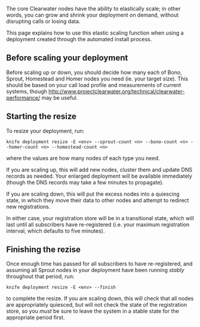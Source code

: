 The core Clearwater nodes have the ability to elastically scale; in other words, you can grow and shrink your deployment on demand, without disrupting calls or losing data.

This page explains how to use this elastic scaling function when using a deployment created through the automated install process.

## Before scaling your deployment

Before scaling up or down, you should decide how many each of Bono, Sprout, Homestead and Homer nodes you need (ie. your target size). This should be based on your call load profile and measurements of current systems, though http://www.projectclearwater.org/technical/clearwater-performance/ may be useful.

## Starting the resize

To resize your deployment, run:

`knife deployment resize -E <env> --sprout-count <n> --bono-count <n> --homer-count <n> --homestead-count <n>`

where the <n> values are how many nodes of each type you need.

If you are scaling up, this will add new nodes, cluster them and update DNS records as needed. Your enlarged deployment will be available immediately (though the DNS records may take a few minutes to propagate).

If you are scaling down, this will put the excess nodes into a quiescing state, in which they move their data to other nodes and attempt to redirect new registrations.

In either case, your registration store will be in a transitional state, which will last until all subscribers have re-registered (i.e. your maximum registration interval, which defaults to five minutes).

## Finishing the rezise

Once enough time has passed for all subscribers to have re-registered, and assuming all Sprout nodes in your deployment have been running *stably* throughout that period, run:
                                                                                      
`knife deployment resize -E <env> --finish`

to complete the resize. If you are scaling down, this will check that all nodes are appropriately quiesced, but will not check the state of the registration store, so you *must* be sure to leave the system in a stable state for the appropriate period first.